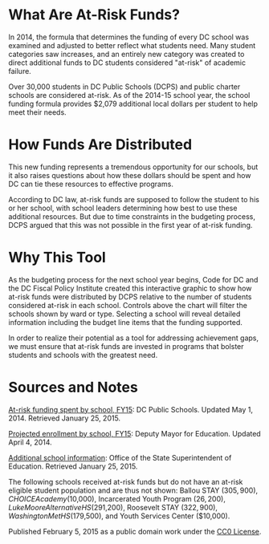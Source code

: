 # What Are At-Risk Funds?

In 2014, the formula that determines the funding of every DC school was examined and adjusted to better reflect what students need. Many student categories saw increases, and an entirely new category was created to direct additional funds to DC students considered "at-risk" of academic failure.

Over 30,000 students in DC Public Schools (DCPS) and public charter schools are considered at-risk. As of the 2014-15 school year, the school funding formula provides $2,079 additional local dollars per student to help meet their needs.

# How Funds Are Distributed

This new funding represents a tremendous opportunity for our schools, but it also raises questions about how these dollars should be spent and how DC can tie these resources to effective programs.

According to DC law, at-risk funds are supposed to follow the student to his or her school, with school leaders determining how best to use these additional resources. But due to time constraints in the budgeting process, DCPS argued that this was not possible in the first year of at-risk funding.

# Why This Tool

As the budgeting process for the next school year begins, Code for DC and the DC Fiscal Policy Institute created this interactive graphic to show how at-risk funds were distributed by DCPS relative to the number of students considered at-risk in each school. Controls above the chart will filter the schools shown by ward or type. Selecting a school will reveal detailed information including the budget line items that the funding supported.

In order to realize their potential as a tool for addressing achievement gaps, we must ensure that at-risk funds are invested in programs that bolster students and schools with the greatest need.

# Sources and Notes

[At-risk funding spent by school, FY15](http://dcps.dc.gov/DCPS/Files/downloads/ABOUT%20DCPS/Budget%20-%20Finance/FY15%20documents/FY15%20At%20Risk%20Funds%20Spend%20by%20School.pdf): DC Public Schools. Updated May 1, 2014. Retrieved January 25, 2015.

[Projected enrollment by school, FY15](https://raw.githubusercontent.com/cmgiven/at-risk/master/At%20risk_DCPS_FY15_Ext.xlsx): Deputy Mayor for Education. Updated April 4, 2014.

[Additional school information](http://www.learndc.org/schoolprofiles): Office of the State Superintendent of Education. Retrieved January 25, 2015.

The following schools received at-risk funds but do not have an at-risk eligible student population and are thus not shown: Ballou STAY ($305,900), CHOICE Academy ($10,000), Incarcerated Youth Program ($26,200), Luke Moore Alternative HS ($291,200), Roosevelt STAY ($322,900), Washington Met HS ($179,500), and Youth Services Center ($10,000).

Published February 5, 2015 as a public domain work under the [CC0 License](http://creativecommons.org/publicdomain/zero/1.0/).
